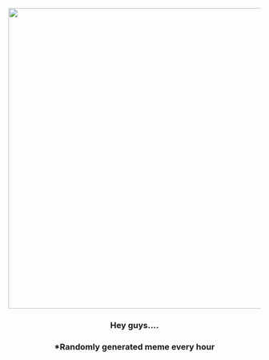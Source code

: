 <p align="center">
        <img src="https://i.redd.it/j2ecazfhlw291.jpg" width="600" height="600">
        </p>
        <h3 align="center">Hey guys….</h3>
        <h3 align="center">*Randomly generated meme every hour</h3>
    
